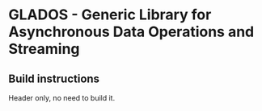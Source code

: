 # GLADOS - Generic Library for Asynchronous Data Operations and Streaming

## Build instructions

Header only, no need to build it.
